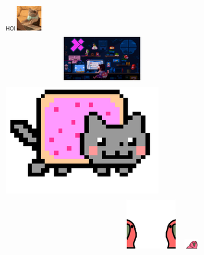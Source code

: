 HOI ![gifcat](cat.gif)

<div align="center">
  <img src="mario.gif" alt="gifmario" style="width: 200px;">
</div>

![gifnyancat](nyancat.gif)

<div align="right">
  <img src="parrot.gif" alt="parrotgif" style="margin-right: 20px;">
  <img src="parrot2.gif" alt="parrot2gif">
</div>
